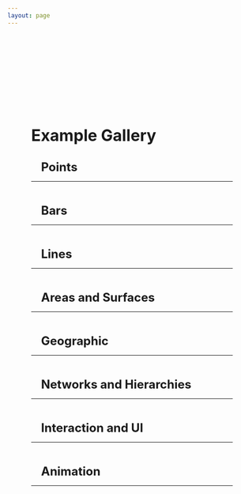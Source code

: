 ```yaml
---
layout: page
---
```


<script setup>
 import cardImg from '../vue_components/cardImg.vue'
 import multiView from '../vue_components/multiView.vue'
</script>

<multiView>

<div class='container'>
    <h1>Example Gallery</h1>
    <div class='section'>
        <h2>Points</h2>
        <hr>
        <div class="cards">
            <cardImg title="2D Scatter Plot" img="/anu/assets/example-images/scatterplot2D.webp" link="/anu/examples/scatter_plot_2D"></cardImg>
            <cardImg title="3D Scatter Plot"  img="/anu/assets/example-images/scatterplot3D.webp" link="/anu/examples/scatter_plot_3D"></cardImg>
            <cardImg title="Embellished Chart"  img="/anu/assets/example-images/embellishedChart.webp" link="/anu/examples/embellished_chart"></cardImg>
            <cardImg title="Dimensionality Reduction Plot" img="/anu/assets/example-images/dimensionalityReductionPlot.webp" link="/anu/examples/dimensionality_reduction_plot"></cardImg>
        </div>
    </div>
    <div class='section'>
        <h2>Bars</h2>
        <hr>
        <div class="cards">
            <cardImg title="2D Bar Chart" img="/anu/assets/example-images/barchart2D.webp" link="/anu/examples/bar_chart_2D"></cardImg>
            <cardImg title="3D Bar Chart"  img="/anu/assets/example-images/barchart3D.webp" link="/anu/examples/bar_chart_3D"></cardImg>
            <cardImg title="Histogram"  img="/anu/assets/example-images/histogram.webp" link="/anu/examples/histogram"></cardImg>
            <cardImg title="Multiple Histograms"  img="/anu/assets/example-images/histogramMultiple.webp" link="/anu/examples/histogram_multiple"></cardImg>
        </div>
    </div>
    <div class='section'>
        <h2>Lines</h2>
        <hr>
        <div class="cards">
            <cardImg title="2D Line Chart" img="/anu/assets/example-images/linechart2D.webp" link="/anu/examples/line_chart_2D"></cardImg>
            <cardImg title="Linked Scatter Plots" img="/anu/assets/example-images/linkedScatterPlots.webp" link="/anu/examples/linked_scatter_plots"></cardImg>
            <cardImg title="Single 3D Trajectory" img="/anu/assets/example-images/trajectorySingle3D.webp" link="/anu/examples/trajectory_single_3D"></cardImg>
            <cardImg title="Multiple 3D Trajectories" img="/anu/assets/example-images/trajectoryMultiple3D.webp" link="/anu/examples/trajectory_multiple_3D"></cardImg>
        </div>
    </div>
    <div class='section'>
        <h2>Areas and Surfaces</h2>
        <hr>
        <div class="cards">
            <cardImg title="2D Area Chart" img="/anu/assets/example-images/areachart2D.webp" link="/anu/examples/area_chart_2D"></cardImg>
            <cardImg title="2D Stacked Area Chart" img="/anu/assets/example-images/areachartStacked.webp" link="/anu/examples/area_chart_stacked"></cardImg>
            <cardImg title="Pie Chart"  img="/anu/assets/example-images/pieChart.webp" link="/anu/examples/pie_chart"></cardImg>
            <cardImg title="Donut Chart"  img="/anu/assets/example-images/donutChart.webp" link="/anu/examples/donut_chart"></cardImg>
            <cardImg title="Surface Chart"  img="/anu/assets/example-images/surfaceChart.webp" link="/anu/examples/surface_chart"></cardImg>
        </div>
    </div>
    <div class='section'>
        <h2>Geographic</h2>
        <hr>
        <div class="cards">
            <cardImg title="Dot Density Map" img="/anu/assets/example-images/dotDensityMap.webp" link="/anu/examples/dot_density_map"></cardImg>
            <cardImg title="Dot Density Globe" img="/anu/assets/example-images/dotDensityGlobe.webp" link="/anu/examples/dot_density_globe"></cardImg>
            <cardImg title="Choropleth Map" img="/anu/assets/example-images/choroplethMap.webp" link="/anu/examples/choropleth_map"></cardImg>
            <cardImg title="Prism Map" img="/anu/assets/example-images/prismMap.webp" link="/anu/examples/prism_map"></cardImg>
            <cardImg title="3D Trajectory on Map" img="/anu/assets/example-images/trajectoryMap.webp" link="/anu/examples/trajectory_map"></cardImg>
            <cardImg title="Origin-Destination Globe" img="/anu/assets/example-images/originDestinationGlobe.webp" link="/anu/examples/origin_destination_globe"></cardImg>
            <cardImg title="Tilt Map" img="/anu/assets/example-images/tiltMap.webp" link="/anu/examples/tilt_map"></cardImg>
        </div>
    </div>
    <div class='section'>
        <h2>Networks and Hierarchies</h2>
        <hr>
        <div class="cards">
            <cardImg title="Node Link 3D" img="/anu/assets/example-images/nodeLink3D.webp" link="/anu/examples/node_link_3d"></cardImg>
            <cardImg title="Treemap" img="/anu/assets/example-images/treemap.webp" link="/anu/examples/treemap"></cardImg>
        </div>
    </div>
    <div class='section'>
        <h2>Interaction and UI</h2>
        <hr>
        <div class="cards">
            <cardImg title="Pointer Hover" img="/anu/assets/example-images/pointerHover.webp" link="/anu/examples/hover"></cardImg>
            <cardImg title="Details On Demand" img="/anu/assets/example-images/detailsOnDemand.webp" link="/anu/examples/details"></cardImg>
            <cardImg title="Transform Widget UI" img="/anu/assets/example-images/transformWidgetUI.webp" link="/anu/examples/transform_widget_ui"></cardImg>
            <cardImg title="Multiple Interactions" img="/anu/assets/example-images/multipleInteractions.webp" link="/anu/examples/multiple_interactions"></cardImg>
            <cardImg title="Single Selection" img="/anu/assets/example-images/brushingLinkingSingle.webp" link="/anu/examples/brushing_linking_single"></cardImg>
            <cardImg title="Multiple Selection" img="/anu/assets/example-images/brushingLinkingMultiple.webp" link="/anu/examples/brushing_linking_multiple"></cardImg>
            <cardImg title="Layouts" img="/anu/assets/example-images/layout.webp" link="/anu/examples/layout"></cardImg>
            <cardImg title="ImAxes Simplified" img="/anu/assets/example-images/imaxes.webp" link="/anu/examples/imaxes_simplified"></cardImg>
        </div>
    </div>
    <div class='section'>
        <h2>Animation</h2>
        <hr>
        <div class="cards">
            <cardImg title="Basic Animation" img="/anu/assets/example-images/animationBarChart.webp" link="/anu/examples/animation_bar_chart"></cardImg>
            <cardImg title="Data Dimension Change" img="/anu/assets/example-images/animationScatterPlot.webp" link="/anu/examples/animation_scatter_plot"></cardImg>
            <cardImg title="Bar Chart Race" img="/anu/assets/example-images/animationBarChartRace.webp" link="/anu/examples/animation_bar_chart_race"></cardImg>
            <cardImg title="Baseball Pitches" img="/anu/assets/example-images/pitches.webp" link="/anu/examples/pitches"></cardImg>
        </div>
    </div>
</div>

</multiView>


<style>
h1,
h2,
h3,
h4 {
    margin: 0.1rem 0;
}

h1 {
    font-size: 2rem;
}

h2 {
    font-size: 1.5rem;
    padding-left: 20px;
}

h3 {
    font-size: 1.2rem;
    padding-left: 40px;
}

h4 {
    font-size: 1rem;
    font-style: italic;
    padding-left: 60px;
}

.container {
    margin-top: 5vh;
    margin-left: 5vw;
    margin-right: 5vw;
    margin-bottom: 5vw;
}

.section {
    margin-top: 30px;
}

 .cards {
    display: flex;
    flex-wrap: wrap;
    align-items: flex-start;
    justify-content: center;
    flex-direction: row;
    margin-top: 10px;
  }
  .cards canvas {
    margin: 5px;
    border: 1px solid #000;
    box-shadow: 3px 3px 8px 0px rgba(0,0,0,0.3);
    width: 10em;
    height: 10em;
  }

 .cards img {
    margin: 5px 10px 5px 5px;
    border: 1px solid #000;
    box-shadow: 3px 3px 8px 0px rgba(0,0,0,0.3);
    width: 12.5em;
    height: 12.5em;
  }

  .cards span {
    font-size: 1em;
    margin-bottom: 10px;
  }


</style>
